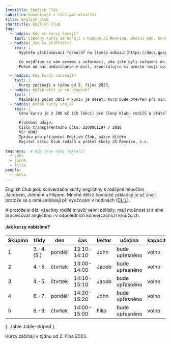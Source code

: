 ```yaml
---
longtitle: English Club
subtitle: konverzace s rodilými mluvčími
title: English Club
shorttitle: English Club
faq:
  - nadpis: Kde se kurzy konají? 
    text: Všechny kurzy se konají v budově ZŠ Řevnice, Školní 600. Konkrétní učebnu upřesníme před zahájením kurzů. 
  - nadpis: Jak se přihlásit?
    text: |
      Vyplňte přihlašovací formulář na [tomto odkazu](https://docs.google.com/forms/d/e/1FAIpQLSf-OhP-dppwu9H5PUFCWZi-1vV_w6bobsuwd7ZWFag9iGCjzQ/viewform?usp=pp_url).

      Co nejdříve se vám ozveme s informací, zda jste byli zařazeni do kurzu (maximální počet dětí v kurzu je deset).  
      Pokud od nás nedostanete e-mail, zkontrolujte si prosím svoji spamovou schránku. 

  - nadpis: Kdy kurzy začínají?
    text: |
      Kurzy začínají v týdnu od 2. října 2023.
  - nadpis: Kolik dětí je ve skupině? 
    text: |
      Maximální počet dětí v kurzu je deset. Kurz bude otevřen při minimálním počtu šesti dětí. 
  - nadpis: Kolik kurzy stojí? 
    text: |
      Cena kurzu je 2 200 Kč (15 lekcí) pro členy Klubu rodičů a přátel školy ZŠ Řevnice, 2 500 Kč pro nečleny.

      Platební údaje:  
      Číslo transparentního účtu: 2200861197 / 2010  
      VS: 0002  
      Zpráva pro příjemce: English Club, název dítěte  
      Majitel účtu: Klub rodičů a přátel školy ZŠ Řevnice, z.s.
      
teachers:  # Kdo jsou naši lektoři?
  - john
  - jacob
  - filip
people:
  - pavla
---
```

English Club jsou konverzační kurzy angličtiny s rodilými mluvčími Jacobem, Johnem a Filipem.  Mnohé děti z řevnické základky je už znají, protože se s nimi setkávají při vyučování v hodinách ([CLIL](/aktivity/clil)).

A protože si děti všechny rodilé mluvčí velmi oblíbily, mají možnost si s nimi procvičovat angličtinu i v odpoledních konverzačních kroužcích. 

#### Jak kurzy nabízíme?

| Skupina | třídy      | den     | čas          | lektor | učebna          | kapacita |
|---------|------------|---------|--------------|--------|-----------------|----------|
| 1       | 3.-4. (5.) | pondělí | 13:10-14:10  | John	 | bude upřesněno  | volno    |
| 2       | 4.-5.      | čtvrtek | 13:00-14:00  | Jacob	 | bude upřesněno  | volno    |
| 3       | 4.-5.      | čtvrtek | 14:10-15:10  | Jacob  | bude upřesněno  | volno    |
| 4       | 6.-7.      | pondělí | 14:20-15:20  | John   | bude upřesněno  | volno    |
| 5       | 6.-9.      | čtvrtek | 14:00-15:00  | Filip	 | bude upřesněno  | volno    |
{: .table .table-striped }

Kurzy začínají v týdnu od 2. října 2023.
 
